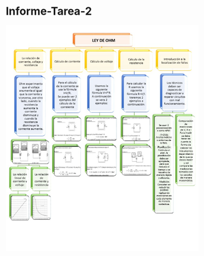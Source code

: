 # Informe-Tarea-2
![alt text](https://github.com/adtumbaco1/Informe-Tarea-2/blob/main/Teoria%20Cap%203.jpg)<br /><br />
